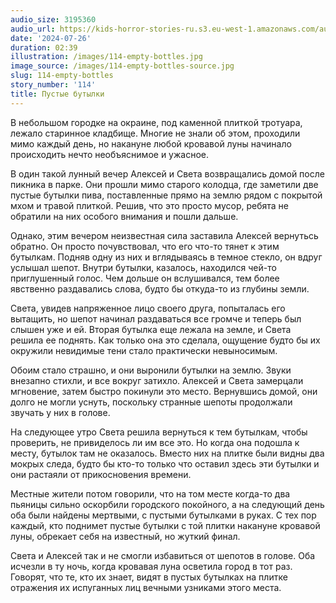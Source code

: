 ```yaml
---
audio_size: 3195360
audio_url: https://kids-horror-stories-ru.s3.eu-west-1.amazonaws.com/audio/114-empty-bottles.mp3
date: '2024-07-26'
duration: 02:39
illustration: /images/114-empty-bottles.jpg
image_source: /images/114-empty-bottles-source.jpg
slug: 114-empty-bottles
story_number: '114'
title: Пустые бутылки
---
```


В небольшом городке на окраине, под каменной плиткой тротуара, лежало старинное кладбище. Многие не знали об этом, проходили мимо каждый день, но накануне любой кровавой луны начинало происходить нечто необъяснимое и ужасное.

В один такой лунный вечер Алексей и Света возвращались домой после пикника в парке. Они прошли мимо старого колодца, где заметили две пустые бутылки пива, поставленные прямо на землю рядом с покрытой мхом и травой плиткой. Решив, что это просто мусор, ребята не обратили на них особого внимания и пошли дальше.

Однако, этим вечером неизвестная сила заставила Алексей вернутьсь обратно. Он просто почувствовал, что его что-то тянет к этим бутылкам. Подняв одну из них и вглядываясь в темное стекло, он вдруг услышал шепот. Внутри бутылки, казалось, находился чей-то приглушенный голос. Чем дольше он вслушивался, тем более явственно раздавались слова, будто бы откуда-то из глубины земли.

Света, увидев напряженное лицо своего друга, попыталась его вытащить, но шепот начинал раздаваться все громче и теперь был слышен уже и ей. Вторая бутылка еще лежала на земле, и Света решила ее поднять. Как только она это сделала, ощущение будто бы их окружили невидимые тени стало практически невыносимым.

Обоим стало страшно, и они выронили бутылки на землю. Звуки внезапно стихли, и все вокруг затихло. Алексей и Света замерцали мгновение, затем быстро покинули это место. Вернувшись домой, они долго не могли уснуть, поскольку странные шепоты продолжали звучать у них в голове.

На следующее утро Света решила вернуться к тем бутылкам, чтобы проверить, не привиделось ли им все это. Но когда она подошла к месту, бутылок там не оказалось. Вместо них на плитке были видны два мокрых следа, будто бы кто-то только что оставил здесь эти бутылки и они растаяли от прикосновения времени.

Местные жители потом говорили, что на том месте когда-то два пьяницы сильно оскорбили городского покойного, а на следующий день оба были найдены мертвыми, с пустыми бутылками в руках. С тех пор каждый, кто поднимет пустые бутылки с той плитки накануне кровавой луны, обрекает себя на известный, но жуткий финал.

Света и Алексей так и не смогли избавиться от шепотов в голове. Оба исчезли в ту ночь, когда кровавая луна осветила город в тот раз. Говорят, что те, кто их знает, видят в пустых бутылках на плитке отражения их испуганных лиц вечными узниками этого места.